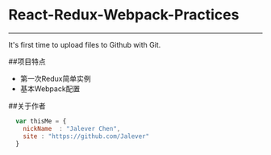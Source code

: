 # React-Redux-Webpack-Practices
---
It's first time to upload files to Github with Git.

##项目特点
* 第一次Redux简单实例
* 基本Webpack配置

##关于作者
```javascript
  var thisMe = {
    nickName  : "Jalever Chen",
    site : "https://github.com/Jalever"
  }
```